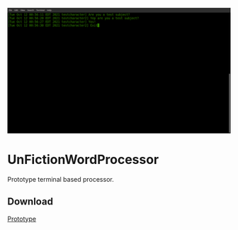 ![image](https://raw.githubusercontent.com/LWFlouisa/UnFictionWordProcessor/main/images/exitsubject.png)

# UnFictionWordProcessor
Prototype terminal based processor.

## Download
[Prototype](https://github.com/LWFlouisa/UnFictionWordProcessor.git)
